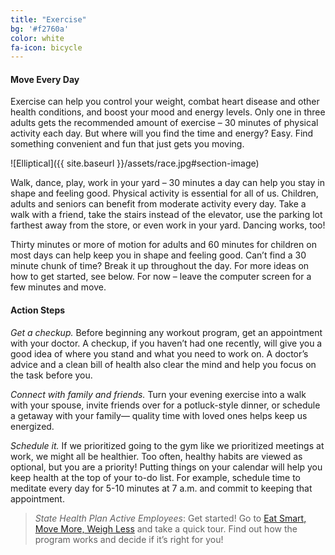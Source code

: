 ```yaml
---
title: "Exercise"
bg: '#f2760a'
color: white
fa-icon: bicycle
---
```


#### Move Every Day

Exercise can help you control your weight, combat heart disease and other health conditions, and boost your mood and energy levels. Only one in three adults gets the recommended amount of exercise – 30 minutes of physical activity each day. But where will you find the time and energy? Easy. Find something convenient and fun that just gets you moving.

  ![Elliptical]({{ site.baseurl }}/assets/race.jpg#section-image)

Walk, dance, play, work in your yard – 30 minutes a day can help you stay in shape and feeling good. Physical activity is essential for all of us. Children, adults and seniors can benefit from moderate activity every day. Take a walk with a friend, take the stairs instead of the elevator, use the parking lot farthest away from the store, or even work in your yard. Dancing works, too!

Thirty minutes or more of motion for adults and 60 minutes for children on most days can help keep you in shape and feeling good. Can’t find a 30 minute chunk of time? Break it up throughout the day. For more ideas on how to get started, see below. For now – leave the computer screen for a few minutes and move.

#### Action Steps

*Get a checkup.* Before beginning any workout program, get an appointment with your doctor. A checkup, if you haven’t had one recently, will give you a good idea of where you stand and what you need to work on. A doctor’s advice and a clean bill of health also clear the mind and help you focus on the task before you.

*Connect with family and friends.* Turn your evening exercise into a walk with your spouse, invite friends over for a potluck-style dinner, or schedule a getaway with your family— quality time with loved ones helps keep us energized.

*Schedule it.* If we prioritized going to the gym like we prioritized meetings at work, we might all be healthier. Too often, healthy habits are viewed as optional, but you are a priority! Putting things on your calendar will help you keep health at the top of your to-do list.  For example, schedule time to meditate every day for 5-10 minutes at 7 a.m. and commit to keeping that appointment.

> *State Health Plan Active Employees*:
> Get started!  Go to [Eat Smart, Move More, Weigh Less](https://esmmweighless.com/) and take a quick tour. Find out how the program works and decide if it’s right for you!

